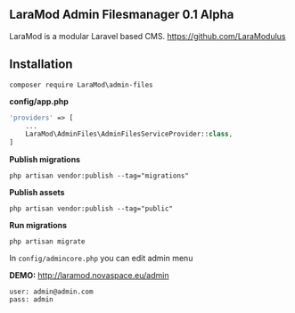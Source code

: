 LaraMod Admin Filesmanager 0.1 Alpha
----------------------------
LaraMod is a modular Laravel based CMS.
https://github.com/LaraModulus

Installation
---------------
```
composer require LaraMod\admin-files
```
 **config/app.php**
 
```php 
'providers' => [
    ...
    LaraMod\AdminFiles\AdminFilesServiceProvider::class,
]
```
**Publish migrations**
```
php artisan vendor:publish --tag="migrations"
```
**Publish assets**
```
php artisan vendor:publish --tag="public"
```
**Run migrations**
```
php artisan migrate
```

In `config/admincore.php` you can edit admin menu

**DEMO:** http://laramod.novaspace.eu/admin
```
user: admin@admin.com
pass: admin
```